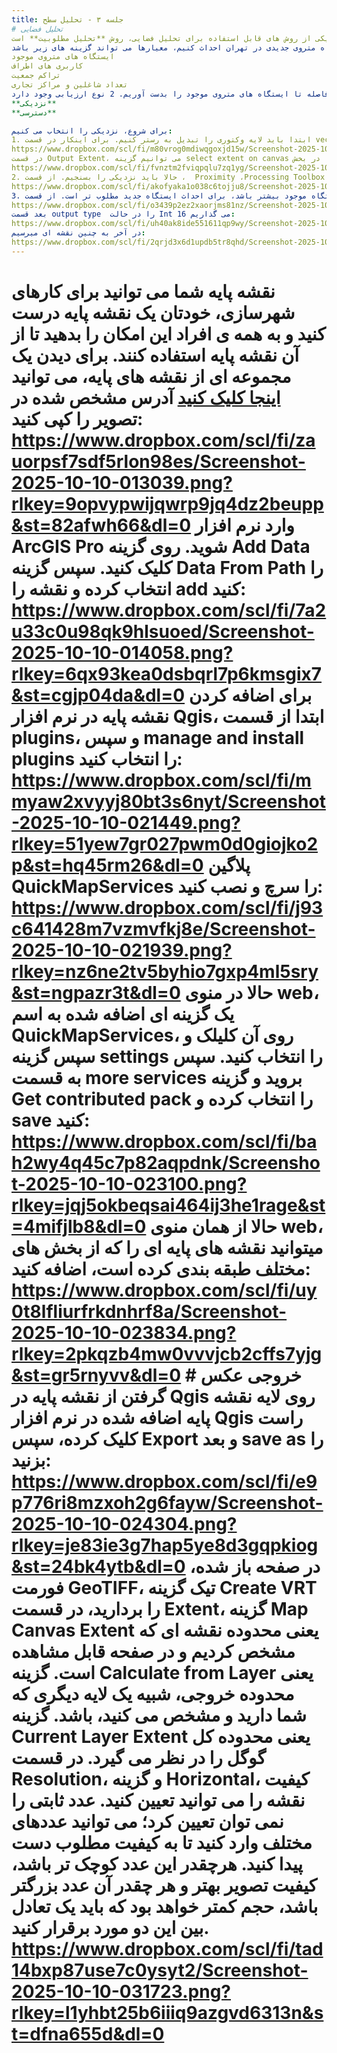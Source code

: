 ```yaml
---
title: جلسه ۳ - تحلیل سطح
# تحلیل فضایی
یکی از روش­ های قابل استفاده برای تحلیل فضایی، روش **تحلیل مطلوبیت** است. 
برای مثال، می خواهیم ایستگاه متروی جدیدی در تهران احداث کنیم، معیارها می تواند گزینه­ های زیر باشد:
ایستگاه­ های متروی موجود  
کاربری­ های اطراف
تراکم جمعیت  
تعداد شاغلین و مراکز تجاری
برای نمونه می خواهیم فاصله تا ایستگاه های متروی موجود را بدست آوریم. 2 نوع ارزیابی وجود دارد:
**نزدیکی**
**دسترسی**

برای شروع، نزدیکی را انتخاب می کنیم:
1. ابتدا باید لایه وکتوری را تبدیل به رستر کنیم. برای اینکار در قسمت vector conversion گزینه Rasterize (vector to raster) را انتخاب می کنیم. در پنجره باز شده، در قسمت Input layer، لایه وکتوری مورد نظر را انتخاب می کنیم. سپس در قسمت A Fixed value to burn ، عدد 1 را تایپ می کنیم. بخش Output Raster را روی گزینه Georeferensed می گذاریم. در قسمت Width و Height ، عدد 10 را تایپ می کنیم. 
https://www.dropbox.com/scl/fi/m80vrog0mdiwqgoxjd15w/Screenshot-2025-10-16-083803.png?rlkey=lf4fi143t5ijjjmps3c82zawd&st=iwiuaulc&dl=0
در قسمت Output Extent، می توانیم گزینه select extent on canvas را انتخاب کنیم و سپس محدوده مورد نظر را سلکت کنیم. در بخش Advanced Parameters، و در قسمت Output data type، گزینه Int 16 را انتخاب می کنیم و سپس Run می کنیم.
https://www.dropbox.com/scl/fi/fvnztm2fviqpqlu7zq1yg/Screenshot-2025-10-16-085112.png?rlkey=m2bq3d4zsc0wdkoui08racjb8&st=h9oc5d3l&dl=0
2. حالا باید نزدیکی را بسنجیم. از قسمت ،  Proximity ،Processing Toolbox را انتخاب میکنیم. در قسمت Input layer ، لایه رستری شده را وارد می کنیم. بعد قسمت Distance units ، گزینه Georeferenced Coordinates را انتخاب می کنیم. یک مسیر ذخیره برای لایه انتخاب می کنیم و run می کنیم. 
https://www.dropbox.com/scl/fi/akofyaka1o038c6tojju8/Screenshot-2025-10-17-121122.png?rlkey=s1c8firvlw7gcmsck2j8ls0dg&st=e1mfknbt&dl=0
3. مرحله بعد، طبقه بندی کردن فاصله هاست. هرچه فاصله از ایستگاه موجود بیشتر باشد، برای احداث ایستگاه جدید مطلوب تر است. از قسمت Reclassify by table ،Processing Toolbox  را انتخاب می کنیم. در قسمت Raster layer ، همان لایه Proximity  را انتخاب می کنیم. از قسمت Reclassification table علامت 3 نقطه را انتخاب میکنیم و Add row را زده و فاصله ها را طبقه بندی می کنیم:
https://www.dropbox.com/scl/fi/o3439p2ez2xaorjms81nz/Screenshot-2025-10-17-122312.png?rlkey=t4pfecg1zf2du83yvasy4qble&st=6lbbaw3p&dl=0
بعد قسمت output type  را در حالت Int 16 می گذاریم:
https://www.dropbox.com/scl/fi/uh40ak8ide551611qp9wy/Screenshot-2025-10-17-122549.png?rlkey=dcv7fqfqs585m31pdt7jtwvrk&st=jev3q3v5&dl=0
در آخر به چنین نقشه ای میرسیم:
https://www.dropbox.com/scl/fi/2qrjd3x6d1updb5tr8qhd/Screenshot-2025-10-17-123602.png?rlkey=6xkqovp9e3rihg9l3d08b7hyb&st=u45cfac0&dl=0
---
```

# نقشه پایه شما می توانید برای کارهای شهرسازی، خودتان یک **نقشه پایه** درست کنید و به همه ی افراد این امکان را بدهید تا از آن نقشه پایه استفاده کنند. برای دیدن یک مجموعه ای از نقشه های پایه، می توانید [اینجا کلیک کنید](https://leaflet-extras.github.io/leaflet-providers/preview/) آدرس مشخص شده در تصویر را کپی کنید: https://www.dropbox.com/scl/fi/zauorpsf7sdf5rlon98es/Screenshot-2025-10-10-013039.png?rlkey=9opvypwijqwrp9jq4dz2beupp&st=82afwh66&dl=0 وارد نرم افزار **ArcGIS Pro** شوید. روی گزینه Add Data کلیک کنید. سپس گزینه Data From Path را انتخاب کرده و نقشه را add کنید: https://www.dropbox.com/scl/fi/7a2u33c0u98qk9hlsuoed/Screenshot-2025-10-10-014058.png?rlkey=6qx93kea0dsbqrl7p6kmsgix7&st=cgjp04da&dl=0 برای اضافه کردن نقشه پایه در نرم افزار **Qgis**، ابتدا از قسمت plugins، و سپس manage and install plugins را انتخاب کنید: https://www.dropbox.com/scl/fi/mmyaw2xvyyj80bt3s6nyt/Screenshot-2025-10-10-021449.png?rlkey=51yew7gr027pwm0d0giojko2p&st=hq45rm26&dl=0 پلاگین **QuickMapServices** را سرچ و نصب کنید: https://www.dropbox.com/scl/fi/j93c641428m7vzmvfkj8e/Screenshot-2025-10-10-021939.png?rlkey=nz6ne2tv5byhio7gxp4ml5sry&st=ngpazr3t&dl=0 حالا در منوی web، یک گزینه ای اضافه شده به اسم QuickMapServices، روی آن کلیلک و سپس گزینه settings را انتخاب کنید. سپس به قسمت more services بروید و گزینه Get contributed pack را انتخاب کرده و save کنید: https://www.dropbox.com/scl/fi/bah2wy4q45c7p82aqpdnk/Screenshot-2025-10-10-023100.png?rlkey=jqj5okbeqsai464ij3he1rage&st=4mifjlb8&dl=0 حالا از همان منوی web، میتوانید نقشه های پایه ای را که از بخش های مختلف طبقه بندی کرده است، اضافه کنید: https://www.dropbox.com/scl/fi/uy0t8lfliurfrkdnhrf8a/Screenshot-2025-10-10-023834.png?rlkey=2pkqzb4mw0vvvjcb2cffs7yjg&st=gr5rnyvv&dl=0 # خروجی عکس گرفتن از نقشه پایه در Qgis روی لایه نقشه پایه اضافه شده در نرم افزار Qgis راست کلیک کرده، سپس Export و بعد save as را بزنید: https://www.dropbox.com/scl/fi/e9p776ri8mzxoh2g6fayw/Screenshot-2025-10-10-024304.png?rlkey=je83ie3g7hap5ye8d3gqpkiog&st=24bk4ytb&dl=0 در صفحه باز شده، فورمت GeoTIFF، تیک گزینه Create VRT را بردارید، در قسمت Extent، گزینه Map Canvas Extent یعنی محدوده نقشه ای که مشخص کردیم و در صفحه قابل مشاهده است. گزینه Calculate from Layer یعنی محدوده خروجی، شبیه یک لایه دیگری که شما دارید و مشخص می کنید، باشد. گزینه Current Layer Extent یعنی محدوده کل گوگل را در نظر می گیرد. در قسمت Resolution، و گزینه Horizontal، کیفیت نقشه را می توانید تعیین کنید. عدد ثابتی را نمی توان تعیین کرد؛ می توانید عددهای مختلف وارد کنید تا به کیفیت مطلوب دست پیدا کنید. هرچقدر این عدد کوچک تر باشد، کیفیت تصویر بهتر و هر چقدر آن عدد بزرگتر باشد، حجم کمتر خواهد بود که باید یک تعادل بین این دو مورد برقرار کنید. https://www.dropbox.com/scl/fi/tad14bxp87use7c0ysyt2/Screenshot-2025-10-10-031723.png?rlkey=l1yhbt25b6iiiq9azgvd6313n&st=dfna655d&dl=0
